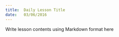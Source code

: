```yaml
---
title:  Daily Lesson Title
date:   03/06/2016
---
```


Write lesson contents using Markdown format here